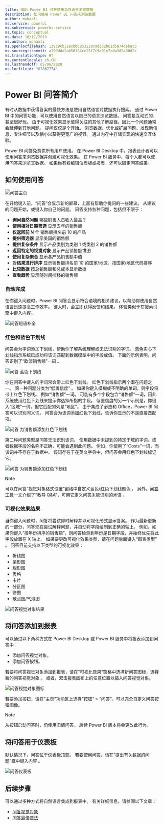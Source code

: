 ```yaml
---
title: 借助 Power BI 问答使用自然语言浏览数据
description: 如何使用 Power BI 问答来浏览数据
author: mohaali
ms.service: powerbi
ms.subservice: powerbi-service
ms.topic: conceptual
ms.date: 10/17/2019
ms.author: mohaali
ms.openlocfilehash: 139c9cb31ecbb6853228c0d362b61d5a74debac5
ms.sourcegitcommit: a199dda2ab50184ce25f7c9a01e7ada382a88d2c
ms.translationtype: HT
ms.contentlocale: zh-CN
ms.lasthandoff: 05/06/2020
ms.locfileid: "82867774"
---
```

# <a name="intro-to-power-bi-qa"></a>Power BI 问答简介

有时从数据中获得答案的最快方法是使用自然语言对数据执行搜索。 通过 Power BI 中的问答功能，可以使用自然语言以自己的语言浏览数据。 问答是互动式的，甚至很好玩。 由于可视化效果显示值得关注的其他了解路径，因此一个问题通常会延伸到其他问题。 提问仅仅是个开始。 浏览数据、优化或扩展问题、发现新信息、专注细节以及缩小以获得更宽广的视野。 通过内存中存储实现的快速交互体验。 

Power BI 问答免费供所有用户使用。 在 Power BI Desktop 中，报表设计者可以使用问答来浏览数据并创建可视化效果。 在 Power BI 服务中，每个人都可以使用问答来浏览其数据。 如果你有权编辑仪表板或报表，还可以固定问答结果。

## <a name="how-to-use-qa"></a>如何使用问答

![问答主页](media/qna-visual.png)

在开始键入前，“问答”会显示新的屏幕，上面有帮助你提问的一些建议。 从建议的问题开始，或键入你自己的问题。 问答支持各种问题，包括但不限于：

- **询问自然问题** 哪些销售人员收入最高？
- **使用相对日期筛选** 显示去年的销售额
- **仅返回前 N 个** 销售额排名前 10 的产品
- **提供筛选器** 显示美国的销售额
- **提供复杂条件** 显示产品类别为类别 1 或类别 2 的销售额
- **返回特定的视觉对象** 显示产品销售额饼图
- **使用复杂聚合** 显示各产品销售额中值
- **对结果进行排序** 显示销售额排名前 10 的国家/地区，按国家/地区代码排序
- **比较数据** 按总销售额和总成本显示数据
- **查看趋势** 显示随时间推移的销售额

### <a name="autocomplete"></a>自动完成

在你键入问题时，Power BI 问答会显示符合语境的相关建议，以帮助你使用自然语言迅速提高工作效率。 键入时，会立即获得反馈和结果。 体验类似于在搜索引擎中键入内容。

![问答短语补全](media/qna-suggestion-phrase-completion.png)

### <a name="redblue-underlines"></a>红色和蓝色下划线

问答会为字词添加下划线，帮助你了解系统理解或无法识别的字词。 蓝色实心下划线指示系统已成功将该词匹配到数据模型中的字段或值。 下面的示例表明，问答识别了“欧盟销售额”一词  。

![问答 蓝色下划线](media/qna-blue-underline.png)

你在问答中键入的字词常会带上红色下划线。 红色下划线指示两个潜在问题之一。 第一种问题分类为“低置信度”  。 如果你键入模糊或不明确的单词，则字段将带上红色下划线。 例如“销售额”一词。 可能有多个字段包含“销售额”一词，因此系统使用红色下划线来提示你选择所指的字段。 低置信度的另一个示例是，你键入“区域”一词，但它匹配的列是“地区”。 由于集成了必应和 Office，Power BI 问答可以识别同义词。 问答会为该词添加红色下划线，告诉你显示的不是直接匹配项。

![问答 为销售额添加红色下划线](media/qna-red-underline-sales.png)

第二种问题类型是问答无法识别该词。 使用数据中未提到的特定于域的字词，或者数据字段的名称不正确，可能会遇到此问题。 例如，你使用了“Costs”一词，而该词并不存在于数据中。 该词存在于在英文字典中，但问答会用红色下划线标记它。

![问答 为销售额添加红色下划线](media/qna-red-underline-costs.png)

> [!NOTE]
> 可以在问答“视觉对象格式设置”窗格中自定义蓝色/红色下划线颜色  。 另外，[问答工具](q-and-a-tooling-teach-q-and-a.md)一文介绍了“教导 Q&A”，可用它定义问答未能识别的术语  。

### <a name="visualization-results"></a>可视化效果结果

当你键入问题时，问答将尝试即时解释并以可视化形式显示答案。 作为最新更新的一部分，问答现在尝试解释问题，并自动将字段绘制到正确的轴上。 例如，如果你键入“按年份排序的销售额”，则问答检测到年份是日期字段，并始终优先将此字段放置在 X 轴上。 如果要更改可视化效果类型，请在问题后面键入“图表类型”  。 问答目前支持以下类型的可视化效果：

- 折线图
- 条形图
- 矩形图
- 表格
- 卡片
- 分区图
- 饼图
- 散点图/气泡图
 
![问答视觉对象结果](media/qna-visual-results-date.png)

## <a name="add-qa-to-a-report"></a>将问答添加到报表

可以通过以下两种方式在 Power BI Desktop 或 Power BI 服务中将报表添加到问答中：

- 添加问答视觉对象。
- 添加问答按钮。

若要将问答视觉对象添加到报表，请在“可视化效果”窗格中选择新问答图标，选择新的问答视觉对象  。 或者，双击报表画布上的任意位置以插入问答视觉对象。

![问答视觉对象图标](media/qna-visual-icon.png)

若要添加按钮，请在“主页”功能区上选择“按钮” > “问答”。可以完全自定义问答按钮图像。

> [!NOTE]
> 从按钮启动问答时，仍使用旧版问答。 后续 Power BI 版本将会更改此行为。

## <a name="use-qa-for-dashboards"></a>将问答用于仪表板

默认情况下，问答位于仪表板顶部。 若要使用问答，请在“提出有关数据的问题”框中键入内容  。

![问答仪表板](media/qna-dashboard.png)

## <a name="next-steps"></a>后续步骤

可以通过多种方式将自然语言集成到报表中。 有关详细信息，请参阅以下文章：

* [问答视觉对象](../visuals/power-bi-visualization-q-and-a.md)
* [问答最佳做法](q-and-a-best-practices.md)
